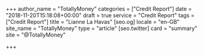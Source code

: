 +++
author_name = "TotallyMoney"
categories = ["Credit Report"]
date = "2018-11-20T15:18:08+00:00"
draft = true
service = "Credit Report"
tags = ["Credit Report"]
title = "Lianne La Havas"
[seo.og]
locale = "en-GB"
site_name = "TotallyMoney"
type = "article"
[seo.twitter]
card = "summary"
site = "@TotallyMoney"

+++
